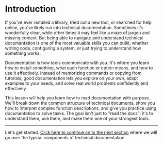 # Introduction
If you've ever installed a library, tried out a new tool, or searched for help online, you've likely run into technical documentation. Sometimes it's wonderfully clear, while other times it may feel like a maze of jargon and missing context. But being able to navigate and understand technical documentation is one of the most valuable skills you can build, whether writing code, configuring a system, or just trying to understand how something works.

Documentation is how tools communicate with you. It's where you learn how to install something, what each function or option means, and how to use it effectively. Instead of memorizing commands or copying from tutorials, good documentation lets you explore on your own, adapt examples to your needs, and solve real world problems confidently and effectively.

This lesson will help you learn how to read documentation with purpose. We'll break down the common structure of technical documents, show you how to interpret complex function descriptions, and give you practice using documentation to solve tasks. The goal isn't just to "read the docs"; it's to understand them, use them, and make them one of your strongest tools.

---

Let's get started. [Click here to continue on to the next section](01_anatomy.md) where we will go over the typical components of technical documentation.
